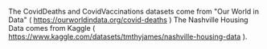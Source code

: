 The CovidDeaths and CovidVaccinations datasets come from "Our World in Data" ( https://ourworldindata.org/covid-deaths )
The Nashville Housing Data comes from Kaggle ( https://www.kaggle.com/datasets/tmthyjames/nashville-housing-data ).
